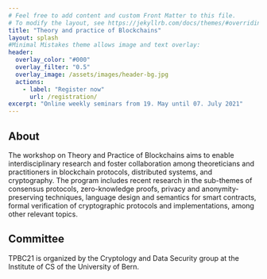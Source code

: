 ```yaml
---
# Feel free to add content and custom Front Matter to this file.
# To modify the layout, see https://jekyllrb.com/docs/themes/#overriding-theme-defaults
title: "Theory and practice of Blockchains"
layout: splash
#Minimal Mistakes theme allows image and text overlay:
header:
  overlay_color: "#000"
  overlay_filter: "0.5"
  overlay_image: /assets/images/header-bg.jpg
  actions:
    - label: "Register now"
      url: /registration/
excerpt: "Online weekly seminars from 19. May until 07. July 2021"
--- 
```



## About
The workshop on Theory and Practice of Blockchains aims to enable interdisciplinary research and foster collaboration among theoreticians and practitioners in blockchain protocols, distributed systems, and cryptography.
The program includes recent research in the sub-themes of consensus protocols, zero-knowledge proofs, privacy and anonymity-preserving techniques, language design and semantics for smart contracts, formal verification of cryptographic protocols and implementations, among other relevant topics.

## Committee 
TPBC21 is organized by the Cryptology and Data Security group at the Institute of CS of the University of Bern.